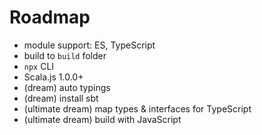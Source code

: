 # Roadmap
- module support: ES, TypeScript
- build to ```build``` folder
- ```npx``` CLI
- Scala.js 1.0.0+
- (dream) auto typings
- (dream) install sbt
- (ultimate dream) map types & interfaces for TypeScript
- (ultimate dream) build with JavaScript
